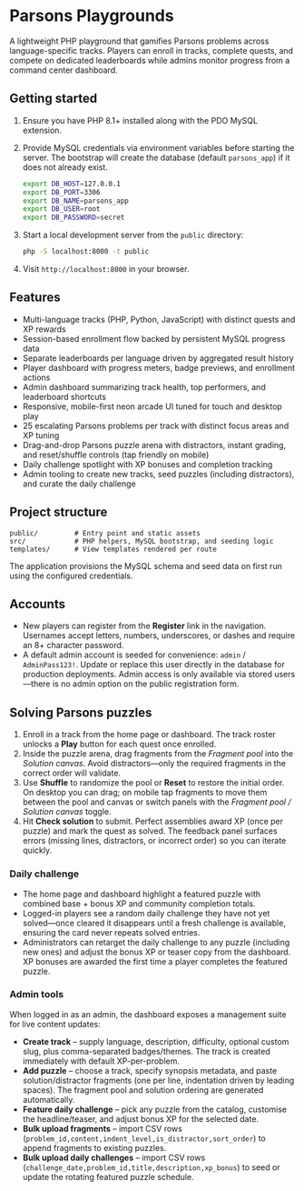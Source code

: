 # Parsons Playgrounds

A lightweight PHP playground that gamifies Parsons problems across language-specific tracks. Players can enroll in tracks, complete quests, and compete on dedicated leaderboards while admins monitor progress from a command center dashboard.

## Getting started

1. Ensure you have PHP 8.1+ installed along with the PDO MySQL extension.
2. Provide MySQL credentials via environment variables before starting the server. The bootstrap will create the database (default `parsons_app`) if it does not already exist.

   ```bash
   export DB_HOST=127.0.0.1
   export DB_PORT=3306
   export DB_NAME=parsons_app
   export DB_USER=root
   export DB_PASSWORD=secret
   ```

3. Start a local development server from the `public` directory:

   ```bash
   php -S localhost:8000 -t public
   ```
4. Visit `http://localhost:8000` in your browser.

## Features

- Multi-language tracks (PHP, Python, JavaScript) with distinct quests and XP rewards
- Session-based enrollment flow backed by persistent MySQL progress data
- Separate leaderboards per language driven by aggregated result history
- Player dashboard with progress meters, badge previews, and enrollment actions
- Admin dashboard summarizing track health, top performers, and leaderboard shortcuts
- Responsive, mobile-first neon arcade UI tuned for touch and desktop play
- 25 escalating Parsons problems per track with distinct focus areas and XP tuning
- Drag-and-drop Parsons puzzle arena with distractors, instant grading, and reset/shuffle controls (tap friendly on mobile)
- Daily challenge spotlight with XP bonuses and completion tracking
- Admin tooling to create new tracks, seed puzzles (including distractors), and curate the daily challenge

## Project structure

```
public/         # Entry point and static assets
src/            # PHP helpers, MySQL bootstrap, and seeding logic
templates/      # View templates rendered per route
```

The application provisions the MySQL schema and seed data on first run using the configured credentials.

## Accounts

- New players can register from the **Register** link in the navigation. Usernames accept letters, numbers, underscores, or dashes and require an 8+ character password.
- A default admin account is seeded for convenience: `admin` / `AdminPass123!`. Update or replace this user directly in the database for production deployments. Admin access is only available via stored users—there is no admin option on the public registration form.

## Solving Parsons puzzles

1. Enroll in a track from the home page or dashboard. The track roster unlocks a **Play** button for each quest once enrolled.
2. Inside the puzzle arena, drag fragments from the *Fragment pool* into the *Solution canvas*. Avoid distractors—only the required fragments in the correct order will validate.
3. Use **Shuffle** to randomize the pool or **Reset** to restore the initial order. On desktop you can drag; on mobile tap fragments to move them between the pool and canvas or switch panels with the *Fragment pool / Solution canvas* toggle.
4. Hit **Check solution** to submit. Perfect assemblies award XP (once per puzzle) and mark the quest as solved. The feedback panel surfaces errors (missing lines, distractors, or incorrect order) so you can iterate quickly.

### Daily challenge

- The home page and dashboard highlight a featured puzzle with combined base + bonus XP and community completion totals.
- Logged-in players see a random daily challenge they have not yet solved—once cleared it disappears until a fresh challenge is available, ensuring the card never repeats solved entries.
- Administrators can retarget the daily challenge to any puzzle (including new ones) and adjust the bonus XP or teaser copy from the dashboard. XP bonuses are awarded the first time a player completes the featured puzzle.

### Admin tools

When logged in as an admin, the dashboard exposes a management suite for live content updates:

- **Create track** – supply language, description, difficulty, optional custom slug, plus comma-separated badges/themes. The track is created immediately with default XP-per-problem.
- **Add puzzle** – choose a track, specify synopsis metadata, and paste solution/distractor fragments (one per line, indentation driven by leading spaces). The fragment pool and solution ordering are generated automatically.
- **Feature daily challenge** – pick any puzzle from the catalog, customise the headline/teaser, and adjust bonus XP for the selected date.
- **Bulk upload fragments** – import CSV rows (`problem_id,content,indent_level,is_distractor,sort_order`) to append fragments to existing puzzles.
- **Bulk upload daily challenges** – import CSV rows (`challenge_date,problem_id,title,description,xp_bonus`) to seed or update the rotating featured puzzle schedule.
